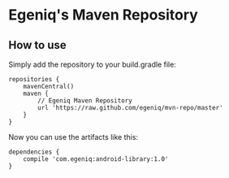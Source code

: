 Egeniq's Maven Repository
========

How to use
--------
Simply add the repository to your  build.gradle file:

    repositories {
        mavenCentral()
        maven {
            // Egeniq Maven Repository
            url 'https://raw.github.com/egeniq/mvn-repo/master'
        }
    }

Now you can use the artifacts like this:

    dependencies {
        compile 'com.egeniq:android-library:1.0'
    }